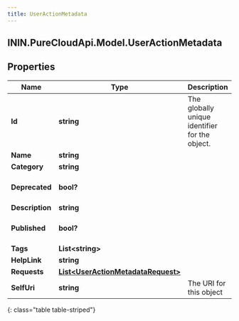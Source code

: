 ```yaml
---
title: UserActionMetadata
---
```

## ININ.PureCloudApi.Model.UserActionMetadata

## Properties

|Name | Type | Description | Notes|
|------------ | ------------- | ------------- | -------------|
| **Id** | **string** | The globally unique identifier for the object. | [optional] |
| **Name** | **string** |  | [optional] |
| **Category** | **string** |  | [optional] |
| **Deprecated** | **bool?** |  | [optional] [default to false]|
| **Description** | **string** |  | [optional] |
| **Published** | **bool?** |  | [optional] [default to false]|
| **Tags** | **List&lt;string&gt;** |  | [optional] |
| **HelpLink** | **string** |  | [optional] |
| **Requests** | [**List&lt;UserActionMetadataRequest&gt;**](UserActionMetadataRequest.html) |  | [optional] |
| **SelfUri** | **string** | The URI for this object | [optional] |
{: class="table table-striped"}


